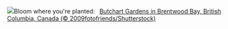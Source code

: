 ![](https://www.bing.com/th?id=OHR.ButchartFlowers_EN-US3361647368_UHD.jpg&w=1000)Bloom where you're planted:&nbsp;&ensp;[Butchart Gardens in Brentwood Bay, British Columbia, Canada (© 2009fotofriends/Shutterstock)](https://www.bing.com/th?id=OHR.ButchartFlowers_EN-US3361647368_UHD.jpg)
<br><br/>
